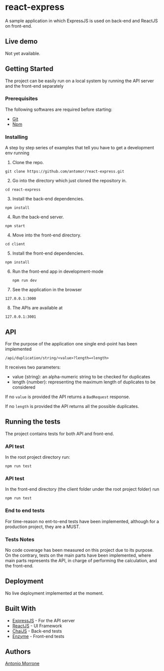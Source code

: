 # react-express

A sample application in which ExpressJS is used on back-end and ReactJS on front-end.

## Live demo
Not yet available.

## Getting Started

The project can be easily run on a local system by running the API server and the front-end separately

### Prerequisites

The following softwares are required before starting:
- [Git](https://git-scm.com/)
- [Npm](https://www.npmjs.com/get-npm)

### Installing

A step by step series of examples that tell you have to get a development env running

1. Clone the repo.

```
git clone https://github.com/antomor/react-express.git
```

2. Go into the directory which just cloned the repository in.

```
cd react-express
```

3. Install the back-end dependencies.

```
npm install
```

4. Run the back-end server.

```
npm start
``` 

4. Move into the front-end directory.
```
cd client
```

5. Install the front-end dependencies.
```
npm install
```

6. Run the front-end app in development-mode 
    ```
    npm run dev 
    ```
7. See the application in the browser
```
127.0.0.1:3000
```
8. The APIs are available at
```
127.0.0.1:3001
```
## API
For the purpose of the application one single end-point has been implemented
```
/api/duplication/string/<value>?length=<length>
```
It receives two parameters:

- value {string}: an alpha-numeric string to be checked for duplicates
- length {number}: representing the maximum length of duplicates to be considered 

If no `value` is provided the API returns a `BadRequest` response.

If no `length` is provided the API returns all the possible duplicates.

## Running the tests

The project contains tests for both API and front-end.

### API test
In the root project directory run:
```
npm run test
```
### API test
In the front-end directory (the client folder under the root project folder) run
```
npm run test
```
### End to end tests

For time-reason no ent-to-end tests have been implemented, although for a production project, they are a MUST.


### Tests Notes

No code coverage has been measured on this project due to its purpose. On the contrary, tests on the main parts have been implemented, where main parts represents the API, in charge of performing the calculation, and the front-end.

## Deployment

No live deployment implemented at the moment.

## Built With

* [ExpressJS](http://expressjs.com/) - For the API server
* [ReactJS](https://reactjs.org/) - UI Framework
* [ChaiJS](http://chaijs.com/) - Back-end tests
* [Enzyme](https://github.com/airbnb/enzyme) - Front-end tests


## Authors
[Antonio Morrone](https://github.com/antomor)

